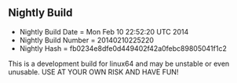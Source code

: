 
Nightly Build
------------------------------

* Nightly Build Date = Mon Feb 10 22:52:20 UTC 2014
* Nightly Build Number = 20140210225220
* Nightly Hash = fb0234e8dfe0d449402f42a0febc89805041f1c2

This is a development build for linux64 and may be unstable or even unusable.
USE AT YOUR OWN RISK AND HAVE FUN!

